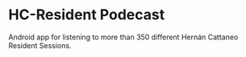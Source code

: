 # HC-Resident Podecast

Android app for listening to more than 350 different Hernán Cattaneo Resident Sessions.
